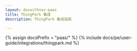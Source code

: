 ```yaml
---
layout: docwithnav-paas
title: ThingPark 集成
description: ThingPark 集成指南

---
```

{% assign docsPrefix = "paas/" %}
{% include docs/pe/user-guide/integrations/thingpark.md %}